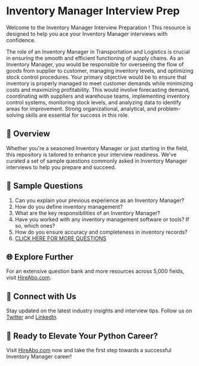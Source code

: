# Inventory Manager Interview Prep

Welcome to the Inventory Manager Interview Preparation ! This resource is designed to help you ace your Inventory Manager interviews with confidence.

The role of an Inventory Manager in Transportation and Logistics is crucial in ensuring the smooth and efficient functioning of supply chains. As an Inventory Manager, you would be responsible for overseeing the flow of goods from supplier to customer, managing inventory levels, and optimizing stock control procedures. Your primary objective would be to ensure that inventory is properly managed to meet customer demands while minimizing costs and maximizing profitability. This would involve forecasting demand, coordinating with suppliers and warehouse teams, implementing inventory control systems, monitoring stock levels, and analyzing data to identify areas for improvement. Strong organizational, analytical, and problem-solving skills are essential for success in this role.

## 🚀 Overview

Whether you're a seasoned Inventory Manager or just starting in the field, this repository is tailored to enhance your interview readiness. We've curated a set of sample questions commonly asked in Inventory Manager interviews to help you prepare and succeed.

## 📝 Sample Questions

1. Can you explain your previous experience as an Inventory Manager?
2. How do you define inventory management?
3. What are the key responsibilities of an Inventory Manager?
4. Have you worked with any inventory management software or tools? If so, which ones?
5. How do you ensure accuracy and completeness in inventory records?
6. [CLICK HERE FOR MORE QUESTIONS](https://hireabo.com/job/23_0_7/Inventory%20Manager)

## 🌐 Explore Further

For an extensive question bank and more resources across 5,000 fields, visit [HireAbo.com](https://www.hireabo.com).

## 📱 Connect with Us

Stay updated on the latest industry insights and interview tips. Follow us on [Twitter](https://twitter.com/hireabo) and [LinkedIn](https://www.linkedin.com/in/hire-abo-3609972a8/).

## 🚀 Ready to Elevate Your Python Career?

Visit [HireAbo.com](https://www.hireabo.com) now and take the first step towards a successful Inventory Manager career!